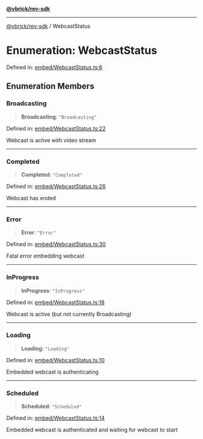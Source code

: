 [**@vbrick/rev-sdk**](../README.md)

***

[@vbrick/rev-sdk](../README.md) / WebcastStatus

# Enumeration: WebcastStatus

Defined in: [embed/WebcastStatus.ts:6](https://github.com/lukeselden/rev-sdk-js/blob/main/src/embed/WebcastStatus.ts#L6)

## Enumeration Members

### Broadcasting

> **Broadcasting**: `"Broadcasting"`

Defined in: [embed/WebcastStatus.ts:22](https://github.com/lukeselden/rev-sdk-js/blob/main/src/embed/WebcastStatus.ts#L22)

Webcast is active with video stream

***

### Completed

> **Completed**: `"Completed"`

Defined in: [embed/WebcastStatus.ts:26](https://github.com/lukeselden/rev-sdk-js/blob/main/src/embed/WebcastStatus.ts#L26)

Webcast has ended

***

### Error

> **Error**: `"Error"`

Defined in: [embed/WebcastStatus.ts:30](https://github.com/lukeselden/rev-sdk-js/blob/main/src/embed/WebcastStatus.ts#L30)

Fatal error embedding webcast

***

### InProgress

> **InProgress**: `"InProgress"`

Defined in: [embed/WebcastStatus.ts:18](https://github.com/lukeselden/rev-sdk-js/blob/main/src/embed/WebcastStatus.ts#L18)

Webcast is active (but not currently Broadcasting)

***

### Loading

> **Loading**: `"Loading"`

Defined in: [embed/WebcastStatus.ts:10](https://github.com/lukeselden/rev-sdk-js/blob/main/src/embed/WebcastStatus.ts#L10)

Embedded webcast is authenticating

***

### Scheduled

> **Scheduled**: `"Scheduled"`

Defined in: [embed/WebcastStatus.ts:14](https://github.com/lukeselden/rev-sdk-js/blob/main/src/embed/WebcastStatus.ts#L14)

Embedded webcast is authenticated and waiting for webcast to start
